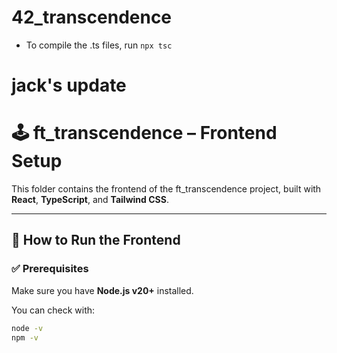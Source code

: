 # 42_transcendence

- To compile the .ts files, run `npx tsc`


# jack's update

# 🕹️ ft_transcendence – Frontend Setup

This folder contains the frontend of the ft_transcendence project, built with **React**, **TypeScript**, and **Tailwind CSS**.

---

## 🚀 How to Run the Frontend

### ✅ Prerequisites
Make sure you have **Node.js v20+** installed.

You can check with:

```bash
node -v
npm -v